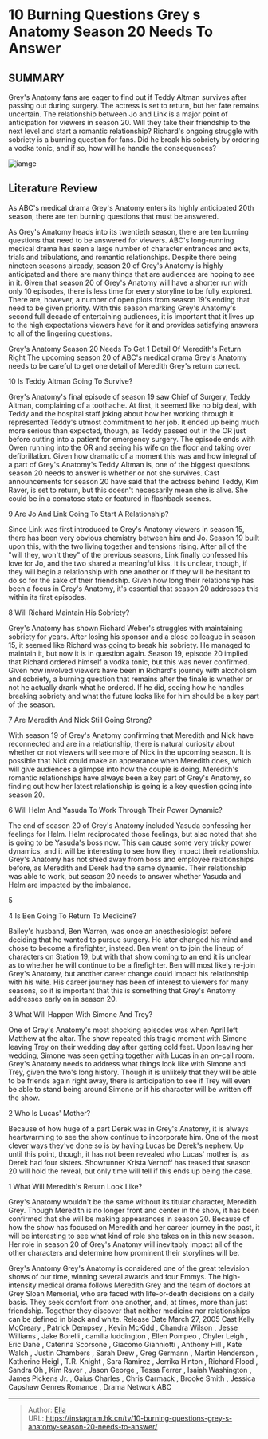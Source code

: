 # 10 Burning Questions Grey s Anatomy Season 20 Needs To Answer


## SUMMARY 


Grey&#39;s Anatomy
 fans are eager to find out if Teddy Altman survives after passing out during surgery. The actress is set to return, but her fate remains uncertain. 
 The relationship between Jo and Link is a major point of anticipation for viewers in season 20. Will they take their friendship to the next level and start a romantic relationship? 
 Richard&#39;s ongoing struggle with sobriety is a burning question for fans. Did he break his sobriety by ordering a vodka tonic, and if so, how will he handle the consequences? 

![iamge](https://static1.srcdn.com/wordpress/wp-content/uploads/2024/01/greys-anatomy-season-20-questions-answers-1.jpg)

## Literature Review
As ABC&#39;s medical drama Grey&#39;s Anatomy enters its highly anticipated 20th season, there are ten burning questions that must be answered.




As Grey&#39;s Anatomy heads into its twentieth season, there are ten burning questions that need to be answered for viewers. ABC&#39;s long-running medical drama has seen a large number of character entrances and exits, trials and tribulations, and romantic relationships. Despite there being nineteen seasons already, season 20 of Grey&#39;s Anatomy is highly anticipated and there are many things that are audiences are hoping to see in it.
Given that season 20 of Grey&#39;s Anatomy will have a shorter run with only 10 episodes, there is less time for every storyline to be fully explored. There are, however, a number of open plots from season 19&#39;s ending that need to be given priority. With this season marking Grey&#39;s Anatomy&#39;s second full decade of entertaining audiences, it is important that it lives up to the high expectations viewers have for it and provides satisfying answers to all of the lingering questions.
            
 
 Grey&#39;s Anatomy Season 20 Needs To Get 1 Detail Of Meredith&#39;s Return Right 
The upcoming season 20 of ABC&#39;s medical drama Grey&#39;s Anatomy needs to be careful to get one detail of Meredith Grey&#39;s return correct. 













 








 10  Is Teddy Altman Going To Survive? 


 







Grey&#39;s Anatomy&#39;s final episode of season 19 saw Chief of Surgery, Teddy Altman, complaining of a toothache. At first, it seemed like no big deal, with Teddy and the hospital staff joking about how her working through it represented Teddy&#39;s utmost commitment to her job. It ended up being much more serious than expected, though, as Teddy passed out in the OR just before cutting into a patient for emergency surgery. The episode ends with Owen running into the OR and seeing his wife on the floor and taking over defibrillation.
Given how dramatic of a moment this was and how integral of a part of Grey&#39;s Anatomy&#39;s Teddy Altman is, one of the biggest questions season 20 needs to answer is whether or not she survives. Cast announcements for season 20 have said that the actress behind Teddy, Kim Raver, is set to return, but this doesn&#39;t necessarily mean she is alive. She could be in a comatose state or featured in flashback scenes.





 9  Are Jo And Link Going To Start A Relationship? 
        

Since Link was first introduced to Grey&#39;s Anatomy viewers in season 15, there has been very obvious chemistry between him and Jo. Season 19 built upon this, with the two living together and tensions rising. After all of the &#34;will they, won&#39;t they&#34; of the previous seasons, Link finally confessed his love for Jo, and the two shared a meaningful kiss. It is unclear, though, if they will begin a relationship with one another or if they will be hesitant to do so for the sake of their friendship. Given how long their relationship has been a focus in Grey&#39;s Anatomy, it&#39;s essential that season 20 addresses this within its first episodes.





 8  Will Richard Maintain His Sobriety? 


 







Grey&#39;s Anatomy has shown Richard Weber&#39;s struggles with maintaining sobriety for years. After losing his sponsor and a close colleague in season 15, it seemed like Richard was going to break his sobriety. He managed to maintain it, but now it is in question again. Season 19, episode 20 implied that Richard ordered himself a vodka tonic, but this was never confirmed. Given how involved viewers have been in Richard&#39;s journey with alcoholism and sobriety, a burning question that remains after the finale is whether or not he actually drank what he ordered. If he did, seeing how he handles breaking sobriety and what the future looks like for him should be a key part of the season.





 7  Are Meredith And Nick Still Going Strong? 
        

With season 19 of Grey&#39;s Anatomy confirming that Meredith and Nick have reconnected and are in a relationship, there is natural curiosity about whether or not viewers will see more of Nick in the upcoming season. It is possible that Nick could make an appearance when Meredith does, which will give audiences a glimpse into how the couple is doing. Meredith&#39;s romantic relationships have always been a key part of Grey&#39;s Anatomy, so finding out how her latest relationship is going is a key question going into season 20.





 6  Will Helm And Yasuda To Work Through Their Power Dynamic? 
        

The end of season 20 of Grey&#39;s Anatomy included Yasuda confessing her feelings for Helm. Helm reciprocated those feelings, but also noted that she is going to be Yasuda&#39;s boss now. This can cause some very tricky power dynamics, and it will be interesting to see how they impact their relationship. Grey&#39;s Anatomy has not shied away from boss and employee relationships before, as Meredith and Derek had the same dynamic. Their relationship was able to work, but season 20 needs to answer whether Yasuda and Helm are impacted by the imbalance.





 5   





 4  Is Ben Going To Return To Medicine? 
        

Bailey&#39;s husband, Ben Warren, was once an anesthesiologist before deciding that he wanted to pursue surgery. He later changed his mind and chose to become a firefighter, instead. Ben went on to join the lineup of characters on Station 19, but with that show coming to an end it is unclear as to whether he will continue to be a firefighter. Ben will most likely re-join Grey&#39;s Anatomy, but another career change could impact his relationship with his wife. His career journey has been of interest to viewers for many seasons, so it is important that this is something that Grey&#39;s Anatomy addresses early on in season 20.





 3  What Will Happen With Simone And Trey? 
        

One of Grey&#39;s Anatomy&#39;s most shocking episodes was when April left Matthew at the altar. The show repeated this tragic moment with Simone leaving Trey on their wedding day after getting cold feet. Upon leaving her wedding, Simone was seen getting together with Lucas in an on-call room. Grey&#39;s Anatomy needs to address what things look like with Simone and Trey, given the two&#39;s long history. Though it is unlikely that they will be able to be friends again right away, there is anticipation to see if Trey will even be able to stand being around Simone or if his character will be written off the show.





 2  Who Is Lucas&#39; Mother? 
        

Because of how huge of a part Derek was in Grey&#39;s Anatomy, it is always heartwarming to see the show continue to incorporate him. One of the most clever ways they&#39;ve done so is by having Lucas be Derek&#39;s nephew. Up until this point, though, it has not been revealed who Lucas&#39; mother is, as Derek had four sisters. Showrunner Krista Vernoff has teased that season 20 will hold the reveal, but only time will tell if this ends up being the case.





 1  What Will Meredith&#39;s Return Look Like? 


 







Grey&#39;s Anatomy wouldn&#39;t be the same without its titular character, Meredith Grey. Though Meredith is no longer front and center in the show, it has been confirmed that she will be making appearances in season 20. Because of how the show has focused on Meredith and her career journey in the past, it will be interesting to see what kind of role she takes on in this new season. Her role in season 20 of Grey&#39;s Anatomy will inevitably impact all of the other characters and determine how prominent their storylines will be.
        


 Grey&#39;s Anatomy 
Grey&#39;s Anatomy is considered one of the great television shows of our time, winning several awards and four Emmys. The high-intensity medical drama follows Meredith Grey and the team of doctors at Grey Sloan Memorial, who are faced with life-or-death decisions on a daily basis. They seek comfort from one another, and, at times, more than just friendship. Together they discover that neither medicine nor relationships can be defined in black and white.
 Release Date   March 27, 2005    Cast   Kelly McCreary , Patrick Dempsey , Kevin McKidd , Chandra Wilson , Jesse Williams , Jake Borelli , camilla luddington , Ellen Pompeo , Chyler Leigh , Eric Dane , Caterina Scorsone , Giacomo Gianniotti , Anthony Hill , Kate Walsh , Justin Chambers , Sarah Drew , Greg Germann , Martin Henderson , Katherine Heigl , T.R. Knight , Sara Ramirez , Jerrika Hinton , Richard Flood , Sandra Oh , Kim Raver , Jason George , Tessa Ferrer , Isaiah Washington , James Pickens Jr. , Gaius Charles , Chris Carmack , Brooke Smith , Jessica Capshaw    Genres   Romance , Drama    Network   ABC    





---

> Author: [Ella](https://instagram.hk.cn/)  
> URL: https://instagram.hk.cn/tv/10-burning-questions-grey-s-anatomy-season-20-needs-to-answer/  

